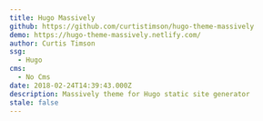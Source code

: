```yaml
---
title: Hugo Massively
github: https://github.com/curtistimson/hugo-theme-massively
demo: https://hugo-theme-massively.netlify.com/
author: Curtis Timson
ssg:
  - Hugo
cms:
  - No Cms
date: 2018-02-24T14:39:43.000Z
description: Massively theme for Hugo static site generator
stale: false
---
```


